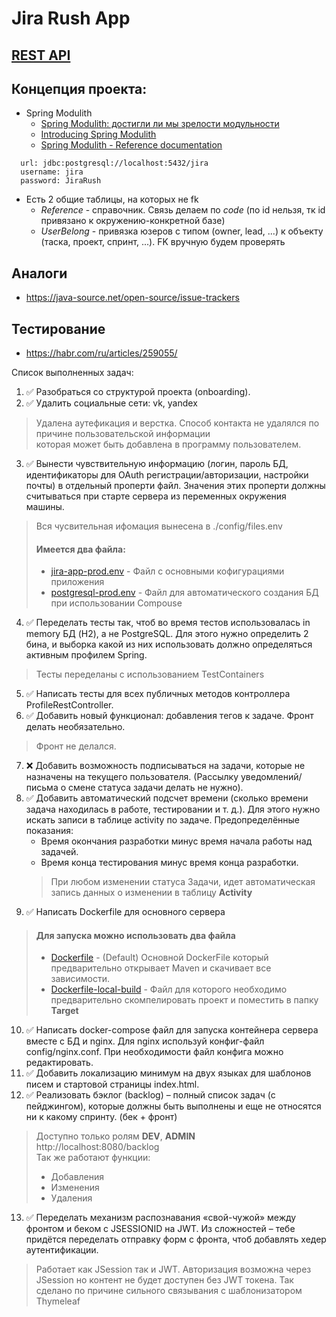 # Jira Rush App

## [REST API](http://localhost:8080/doc)

## Концепция проекта:
- Spring Modulith
  - [Spring Modulith: достигли ли мы зрелости модульности](https://habr.com/ru/post/701984/)
  - [Introducing Spring Modulith](https://spring.io/blog/2022/10/21/introducing-spring-modulith)
  - [Spring Modulith - Reference documentation](https://docs.spring.io/spring-modulith/docs/current-SNAPSHOT/reference/html/)

```
  url: jdbc:postgresql://localhost:5432/jira
  username: jira
  password: JiraRush
```
- Есть 2 общие таблицы, на которых не fk
  - _Reference_ - справочник. Связь делаем по _code_ (по id нельзя, тк id привязано к окружению-конкретной базе)
  - _UserBelong_ - привязка юзеров с типом (owner, lead, ...) к объекту (таска, проект, спринт, ...). FK вручную будем проверять

## Аналоги
- https://java-source.net/open-source/issue-trackers

## Тестирование
- https://habr.com/ru/articles/259055/

Список выполненных задач:

1) ✅ Разобраться со структурой проекта (onboarding).
2) ✅ Удалить социальные сети: vk, yandex
  > Удалена аутефикация и верстка.
  > Способ контакта не удалялся по причине пользовательской информации  
  > которая может быть добавлена в программу пользователем.
3) ✅ Вынести чувствительную информацию (логин, пароль БД, идентификаторы для OAuth регистрации/авторизации, настройки почты) в отдельный проперти файл. Значения этих проперти должны считываться при старте сервера из переменных окружения машины.
  > Вся чусвительная ифомация вынесена в ./config/files.env  
  > #### Имеется два файла:  
  > - [jira-app-prod.env](config%2Fjira-app-prod.env) - Файл с основными кофигурациями приложения
  > - [postgresql-prod.env](config%2Fpostgresql-prod.env) - Файл для автоматического создания БД при использовании Compouse
 
4) ✅ Переделать тесты так, чтоб во время тестов использовалась in memory БД (H2), а не PostgreSQL. Для этого нужно определить 2 бина, и выборка какой из них использовать должно определяться активным профилем Spring.
  > Тесты переделаны с использованием TestContainers
5) ✅ Написать тесты для всех публичных методов контроллера ProfileRestController.
6) ✅ Добавить новый функционал: добавления тегов к задаче. Фронт делать необязательно.
  > Фронт не делался.
7) ❌ Добавить возможность подписываться на задачи, которые не назначены на текущего пользователя. (Рассылку уведомлений/письма о смене статуса задачи делать не нужно).
8) ✅ Добавить автоматический подсчет времени (сколько времени задача находилась в работе, тестировании и т. д.). Для этого нужно искать записи в таблице activity по задаче. Предопределённые показания:
   - Время окончания разработки минус время начала работы над задачей.
   - Время конца тестирования минус время конца разработки.
   > При любом изменении статуса Задачи, идет автоматическая запись данных о изменении в таблицу __Activity__
9) ✅ Написать Dockerfile для основного сервера
  > #### Для запуска можно использовать два файла  
> - [Dockerfile](Dockerfile) - (Default) Основной DockerFile который предварительно открывает Maven и скачивает все зависимости.
> - [Dockerfile-local-build](Dockerfile-local-build) - Файл для которого необходимо предварительно скомпелировать проект и поместить в папку __Target__
10) ✅ Написать docker-compose файл для запуска контейнера сервера вместе с БД и nginx. Для nginx используй конфиг-файл config/nginx.conf. При необходимости файл конфига можно редактировать.
11) ✅ Добавить локализацию минимум на двух языках для шаблонов писем и стартовой страницы index.html.
12) ✅ Реализовать бэклог (backlog) – полный список задач (с пейджингом), которые должны быть выполнены и еще не относятся ни к какому спринту. (бек + фронт)
> Доступно только ролям **DEV**, **ADMIN**  
> http://localhost:8080/backlog  
> Так же работают функции: 
> - Добавления
> - Изменения
> - Удаления
13) ✅ Переделать механизм распознавания «свой-чужой» между фронтом и беком с JSESSIONID на JWT. Из сложностей – тебе придётся переделать отправку форм с фронта, чтоб добавлять хедер аутентификации.
> Работает как JSession так и JWT. 
> Авторизация возможна через JSession но контент не будет доступен без JWT токена.
> Так сделано по причине сильного связывания с шаблонизатором Thymeleaf
